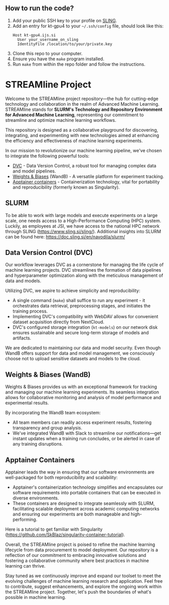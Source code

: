 ## How to run the code?
1) Add your public SSH key to your profile on [SLING](https://fido.sling.si).
2) Add an entry for kt-gpu4 to your `~/.ssh/config` file, should look like this:
   ```
   Host kt-gpu4.ijs.si
     User your_username_on_sling
     IdentityFile /location/to/your/private.key
   ```
3) Clone this repo to your computer.
4) Ensure you have the `make` program installed.
5) Run `make` from within the repo folder and follow the instructions.

# STREAMline Project

Welcome to the STREAMline project repository—the hub for cutting-edge technology and collaboration in the realm of Advanced Machine Learning. STREAMline stands for **SLURM's Technology and Repository Environment for Advanced Machine Learning**, representing our commitment to streamline and optimize machine learning workflows.

This repository is designed as a collaborative playground for discovering, integrating, and experimenting with new technologies aimed at enhancing the efficiency and effectiveness of machine learning experiments.

In our mission to revolutionize our machine learning pipeline, we've chosen to integrate the following powerful tools:

- [DVC](https://dvc.org/) - Data Version Control, a robust tool for managing complex data and model pipelines.
- [Weights & Biases](https://wandb.ai/) (WandB) - A versatile platform for experiment tracking.
- [Apptainer containers](https://apptainer.org/) - Containerization technology, vital for portability and reproducibility (formerly known as Singularity).

## SLURM 
To be able to work with large models and execute experiments on a large scale, one needs access to a High-Performance Computing (HPC) system. Luckily, as employees at JSI, we have access to the national HPC network through SLING (https://www.sling.si/sling/). Additional insights into SLURM can be found here: https://doc.sling.si/en/navodila/slurm/  

## Data Version Control (DVC)

Our workflow leverages DVC as a cornerstone for managing the life cycle of machine learning projects. DVC streamlines the formation of data pipelines and hyperparameter optimization along with the meticulous management of data and models.

Utilizing DVC, we aspire to achieve simplicity and reproducibility:

- A single command (`make`) shall suffice to run any experiment - it orchestrates data retrieval, preprocessing stages, and initiates the training process.
- Implementing DVC's compatibility with WebDAV allows for convenient dataset acquisition directly from NextCloud.
- DVC's configured storage integration (`kt-models`) on our network disk ensures sustainable and secure long-term storage of models and artifacts.

We are dedicated to maintaining our data and model security. Even though WandB offers support for data and model management, we consciously choose not to upload sensitive datasets and models to the cloud.

## Weights & Biases (WandB)

Weights & Biases provides us with an exceptional framework for tracking and managing our machine learning experiments. Its seamless integration allows for collaborative monitoring and analysis of model performance and experimental results.

By incorporating the WandB team ecosystem:

- All team members can readily access experiment results, fostering transparency and group analysis.
- We've integrated WandB with Slack to streamline our notifications—get instant updates when a training run concludes, or be alerted in case of any training disruptions.

## Apptainer Containers

Apptainer leads the way in ensuring that our software environments are well-packaged for both reproducibility and scalability:

- Apptainer's containerization technology simplifies and encapsulates our software requirements into portable containers that can be executed in diverse environments.
- These containers are designed to integrate seamlessly with SLURM, facilitating scalable deployment across academic computing networks and ensuring our experiments are both manageable and high-performing.

Here is a tutorial to get familiar with Singularity (https://github.com/SkBlaz/singularity-container-tutorial).

Overall, the STREAMline project is poised to refine the machine learning lifecycle from data procurement to model deployment. Our repository is a reflection of our commitment to embracing innovative solutions and fostering a collaborative community where best practices in machine learning can thrive.

Stay tuned as we continuously improve and expand our toolset to meet the evolving challenges of machine learning research and application. Feel free to contribute, suggest enhancements, and explore the ongoing work within the STREAMline project. Together, let's push the boundaries of what's possible in machine learning.
